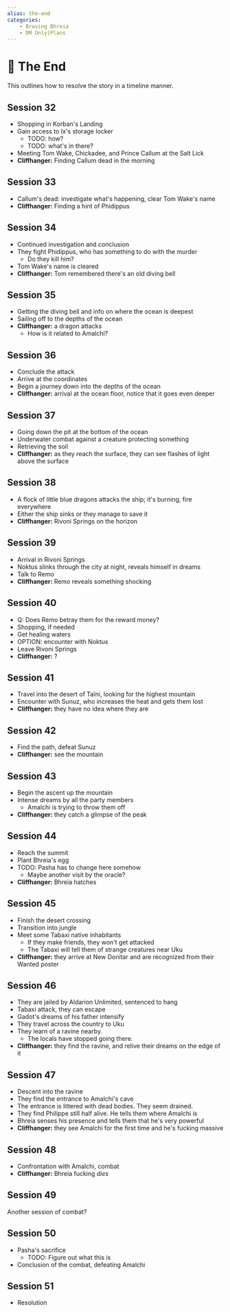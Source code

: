 ```yaml
---
alias: the-end
categories:
    - Braving Bhreia
    - DM Only|Plans
---
```

# 🔐 The End

This outlines how to resolve the story in a timeline manner.

## Session 32

- Shopping in Korban's Landing
- Gain access to Ix's storage locker
  - TODO: how?
  - TODO: what's in there?
- Meeting Tom Wake, Chickadee, and Prince Callum at the Salt Lick
- **Cliffhanger:** Finding Callum dead in the morning

## Session 33

- Callum's dead: investigate what's happening, clear Tom Wake's name
- **Cliffhanger:** Finding a hint of Phidippus

## Session 34

- Continued investigation and conclusion
- They fight Phidippus, who has something to do with the murder
  - Do they kill him?
- Tom Wake's name is cleared
- **Cliffhanger:** Tom remembered there's an old diving bell

## Session 35

- Getting the diving bell and info on where the ocean is deepest
- Sailing off to the depths of the ocean
- **Cliffhanger:** a dragon attacks
  - How is it related to Amalchi?

## Session 36

- Conclude the attack
- Arrive at the coordinates
- Begin a journey down into the depths of the ocean
- **Cliffhanger:** arrival at the ocean floor, notice that it goes even deeper

## Session 37

- Going down the pit at the bottom of the ocean
- Underwater combat against a creature protecting something
- Retrieving the soil
- **Cliffhanger:** as they reach the surface, they can see flashes of light above the surface

## Session 38

- A flock of little blue dragons attacks the ship; it's burning, fire everywhere
- Either the ship sinks or they manage to save it
- **Cliffhanger:** Rivoni Springs on the horizon

## Session 39

- Arrival in Rivoni Springs
- Noktus slinks through the city at night, reveals himself in dreams
- Talk to Remo
- **Cliffhanger:** Remo reveals something shocking

## Session 40

- Q: Does Remo betray them for the reward money?
- Shopping, if needed
- Get healing waters
- OPTION: encounter with Noktus
- Leave Rivoni Springs
- **Cliffhanger:** ?

## Session 41

- Travel into the desert of Taïni, looking for the highest mountain
- Encounter with Sunuz, who increases the heat and gets them lost
- **Cliffhanger:** they have no idea where they are

## Session 42

- Find the path, defeat Sunuz
- **Cliffhanger:** see the mountain

## Session 43

- Begin the ascent up the mountain
- Intense dreams by all the party members
  - Amalchi is trying to throw them off
- **Cliffhanger:** they catch a glimpse of the peak

## Session 44

- Reach the summit
- Plant Bhreia's egg
- TODO: Pasha has to change here somehow
  - Maybe another visit by the oracle?
- **Cliffhanger:** Bhreia hatches

## Session 45

- Finish the desert crossing
- Transition into jungle
- Meet some Tabaxi native inhabitants
  - If they make friends, they won't get attacked
  - The Tabaxi will tell them of strange creatures near Uku
- **Cliffhanger:** they arrive at New Donitar and are recognized from their Wanted poster

## Session 46

- They are jailed by Aldarion Unlimited, sentenced to hang
- Tabaxi attack, they can escape
- Gadot's dreams of his father intensify
- They travel across the country to Uku
- They learn of a ravine nearby.
  - The locals have stopped going there.
- **Cliffhanger:** they find the ravine, and relive their dreams on the edge of it

## Session 47

- Descent into the ravine
- They find the entrance to Amalchi's cave
- The entrance is littered with dead bodies. They seem drained.
- They find Philippe still half alive. He tells them where Amalchi is
- Bhreia senses his presence and tells them that he's very powerful
- **Cliffhanger:** they see Amalchi for the first time and he's fucking massive

## Session 48

- Confrontation with Amalchi, combat
- **Cliffhanger:** Bhreia fucking *dies*

## Session 49

Another session of combat?

## Session 50

- Pasha's sacrifice
  - TODO: Figure out what this is
- Conclusion of the combat, defeating Amalchi

## Session 51

- Resolution
